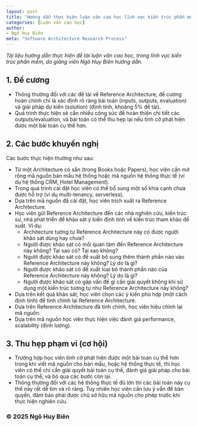```yaml
---
layout: post
title: "Hướng dẫn thực hiện luận văn cao học lĩnh vực kiến trúc phần mềm"
categories: [Luận văn cao học]
author:
- Ngô Huy Biên
meta: "Software Architecture Research Process"
---
```

_Tài liệu hướng dẫn thực hiện đề tài luận văn cao học, trong lĩnh vực kiến trúc phần mềm, do giảng viên Ngô Huy Biên hướng dẫn._

## 1. Đề cương
* Thông thường đối với các đề tài về Reference Architecture, đề cương hoàn chỉnh chỉ là xác định rõ ràng bài toán (inputs, outputs, evaluation) và giải pháp dự kiến (solution) (định tính, khoảng 5% đề tài).
* Quá trình thực hiện sẽ cần nhiều công sức để hoàn thiện chi tiết các outputs/evaluation, và bài toán có thể thu hẹp lại nếu tình cờ phát hiện được một bài toán cụ thể hơn.

## 2. Các bước khuyến nghị
Các bước thực hiện thường như sau:
* Từ một Architecture có sẵn (trong Books hoặc Papers), học viên cần mở rộng mã nguồn bản mẫu hệ thống hoặc mã nguồn hệ thống thực tế (ví dụ hệ thống CRM, Hotel Management).
* Trong quá trình cài đặt học viên có thể bổ sung một số khía cạnh chưa được hỗ trợ (ví dụ multi-tenancy, serverless).
* Dựa trên mã nguồn đã cài đặt, học viên trích xuất ra Reference Architecture.
* Học viên gửi Reference Architecture đến các nhà nghiên cứu, kiến trúc sư, nhà phát triển để khảo sát ý kiến định tính về kiến trúc tham khảo đề xuất. Ví dụ:
    * Architecture tương tự Reference Architecture này có được người khảo sát dùng hay chưa? 
    * Người được khảo sát có mối quan tâm đến Reference Architecture này không? Tại sao có? Tại sao không?
    * Người được khảo sát có đề xuất bổ sung thêm thành phần nào vào Reference Architecture này không? Lý do là gì?
    * Người được khảo sát có đề xuất loại bỏ thành phần nào của Reference Architecture này không? Lý do là gì?
    * Người được khảo sát có gặp vấn đề gì cần giải quyết không khi sử dụng một kiến trúc tương tự như Reference Architecture này không?
* Dựa trên kết quả khảo sát, học viên chọn các ý kiến phù hợp (một cách định tính) để tinh chỉnh lại Reference Architecture.
* Dựa trên Reference Architecture đã tinh chỉnh, học viên hiệu chỉnh lại mã nguồn.
* Dựa trên mã nguồn học viên thực hiện việc đánh giá performance, scalability (định lượng).

## 3. Thu hẹp phạm vi (cơ hội)
* Trường hợp học viên tình cờ phát hiện được một bài toán cụ thể hơn trong khi viết mã nguồn cho bản mẫu, hoặc hệ thống thực tế, thì học viên có thể chỉ cần giải quyết bài toán cụ thể, đánh giá giải pháp cho bài toán cụ thể, và bỏ qua các bước còn lại.
* Thông thường đối với các hệ thống thực tế đủ lớn thì các bài toán này cụ thể này rất dễ tìm và rõ ràng. Tuy nhiên học viên cần lưu ý vấn đề bản quyền, đảm bảo phải được chủ sở hữu mã nguồn cho phép trước khi thực hiện nghiên cứu.

### &copy; 2025 Ngô Huy Biên
